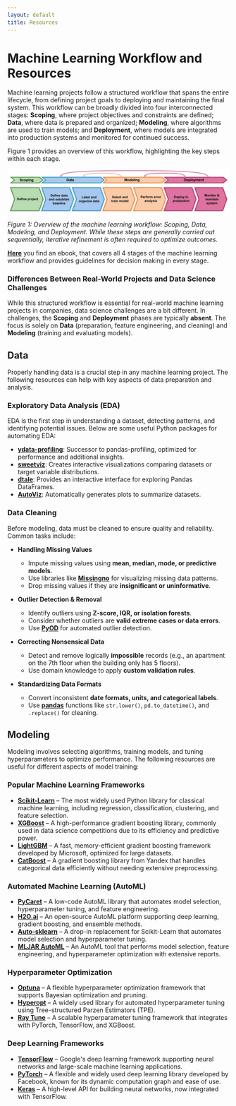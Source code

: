 ```yaml
---
layout: default
title: Resources
---
```


# Machine Learning Workflow and Resources

Machine learning projects follow a structured workflow that spans the entire lifecycle, from defining project goals to deploying and maintaining the final system. This workflow can be broadly divided into four interconnected stages: **Scoping**, where project objectives and constraints are defined; **Data**, where data is prepared and organized; **Modeling**, where algorithms are used to train models; and **Deployment**, where models are integrated into production systems and monitored for continued success. 

Figure 1 provides an overview of this workflow, highlighting the key steps within each stage.

![Machine Learning Workflow](./images/ml_project_overview.png)

*Figure 1: Overview of the machine learning workflow: Scoping, Data, Modeling, and Deployment. While these steps are generally carried out sequentially, iterative refinement is often required to optimize outcomes.*

**[Here](https://drive.google.com/file/d/1ezX-GPt9SuKM9eFd_8uRn3ZZ4YlGDszC/view?usp=drive_link)** 
you find an ebook, that covers all 4 stages of the machine learning workflow 
and provides guidelines for decision making in every stage.

### **Differences Between Real-World Projects and Data Science Challenges**
While this structured workflow is essential for real-world machine learning 
projects in companies, data science challenges are a bit different. In 
challenges, the **Scoping** and **Deployment** phases are typically **absent**.
The focus is solely on **Data** (preparation, feature engineering, and cleaning)
and **Modeling** (training and evaluating models). 

## **Data**
Properly handling data is a crucial step in any machine learning project. The following resources can help with key aspects of data preparation and analysis.

### **Exploratory Data Analysis (EDA)**
EDA is the first step in understanding a dataset, detecting patterns, and identifying potential issues. Below are some useful Python packages for automating EDA:

- **[ydata-profiling](https://github.com/ydataai/ydata-profiling)**: Successor to pandas-profiling, optimized for performance and additional insights.
- **[sweetviz](https://github.com/fbdesignpro/sweetviz)**: Creates interactive visualizations comparing datasets or target variable distributions.
- **[dtale](https://github.com/man-group/dtale)**: Provides an interactive interface for exploring Pandas DataFrames.
- **[AutoViz](https://github.com/AutoViML/AutoViz)**: Automatically generates plots to summarize datasets.

### **Data Cleaning**
Before modeling, data must be cleaned to ensure quality and reliability. Common tasks include:

- **Handling Missing Values**  
  - Impute missing values using **mean, median, mode, or predictive models**.  
  - Use libraries like **[Missingno](https://github.com/ResidentMario/missingno)** for visualizing missing data patterns.  
  - Drop missing values if they are **insignificant or uninformative**.

- **Outlier Detection & Removal**  
  - Identify outliers using **Z-score, IQR, or isolation forests**.  
  - Consider whether outliers are **valid extreme cases or data errors**.  
  - Use **[PyOD](https://github.com/yzhao062/pyod)** for automated outlier detection.

- **Correcting Nonsensical Data**  
  - Detect and remove logically **impossible** records (e.g., an apartment on the 7th floor when the building only has 5 floors).  
  - Use domain knowledge to apply **custom validation rules**.

- **Standardizing Data Formats**  
  - Convert inconsistent **date formats, units, and categorical labels**.  
  - Use **[pandas](https://pandas.pydata.org/)** functions like `str.lower()`, `pd.to_datetime()`, and `.replace()` for cleaning.


## **Modeling**
Modeling involves selecting algorithms, training models, and tuning 
hyperparameters to optimize performance. The following resources are useful for
different aspects of model training:

### **Popular Machine Learning Frameworks**
- **[Scikit-Learn](https://scikit-learn.org/)** – The most widely used Python library for classical machine learning, including regression, classification, clustering, and feature selection.
- **[XGBoost](https://github.com/dmlc/xgboost)** – A high-performance gradient boosting library, commonly used in data science competitions due to its efficiency and predictive power.
- **[LightGBM](https://github.com/microsoft/LightGBM)** – A fast, memory-efficient gradient boosting framework developed by Microsoft, optimized for large datasets.
- **[CatBoost](https://github.com/catboost/catboost)** – A gradient boosting library from Yandex that handles categorical data efficiently without needing extensive preprocessing.

### **Automated Machine Learning (AutoML)**
- **[PyCaret](https://github.com/pycaret/pycaret)** – A low-code AutoML library that automates model selection, hyperparameter tuning, and feature engineering.
- **[H2O.ai](https://github.com/h2oai/h2o-3)** – An open-source AutoML platform supporting deep learning, gradient boosting, and ensemble methods.
- **[Auto-sklearn](https://github.com/automl/auto-sklearn)** – A drop-in replacement for Scikit-Learn that automates model selection and hyperparameter tuning.
- **[MLJAR AutoML](https://github.com/mljar/mljar-supervised)** – An AutoML tool that performs model selection, feature engineering, and hyperparameter optimization with extensive reports.

### **Hyperparameter Optimization**
- **[Optuna](https://github.com/optuna/optuna)** – A flexible hyperparameter optimization framework that supports Bayesian optimization and pruning.
- **[Hyperopt](https://github.com/hyperopt/hyperopt)** – A widely used library for automated hyperparameter tuning using Tree-structured Parzen Estimators (TPE).
- **[Ray Tune](https://github.com/ray-project/ray/tree/master/python/ray/tune)** – A scalable hyperparameter tuning framework that integrates with PyTorch, TensorFlow, and XGBoost.

### **Deep Learning Frameworks**
- **[TensorFlow](https://github.com/tensorflow/tensorflow)** – Google's deep learning framework supporting neural networks and large-scale machine learning applications.
- **[PyTorch](https://github.com/pytorch/pytorch)** – A flexible and widely used deep learning library developed by Facebook, known for its dynamic computation graph and ease of use.
- **[Keras](https://github.com/keras-team/keras)** – A high-level API for building neural networks, now integrated with TensorFlow.

